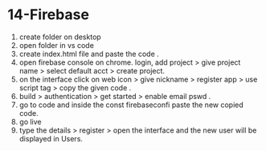# 14-Firebase

1. create folder on desktop
2. open folder in vs code
3. create index.html file and paste the code .
4. open firebase console on chrome. login, add project > give project name > select default acct  > create project.
5. on the interface click on web icon > give nickname > register app > use script tag > copy the given code .
6. build > authentication > get started  > enable email pswd .
7. go to code and inside the const firebaseconfi paste the new copied code.
8. go live
9. type the details > register > open the interface and the new user will be displayed in Users.
